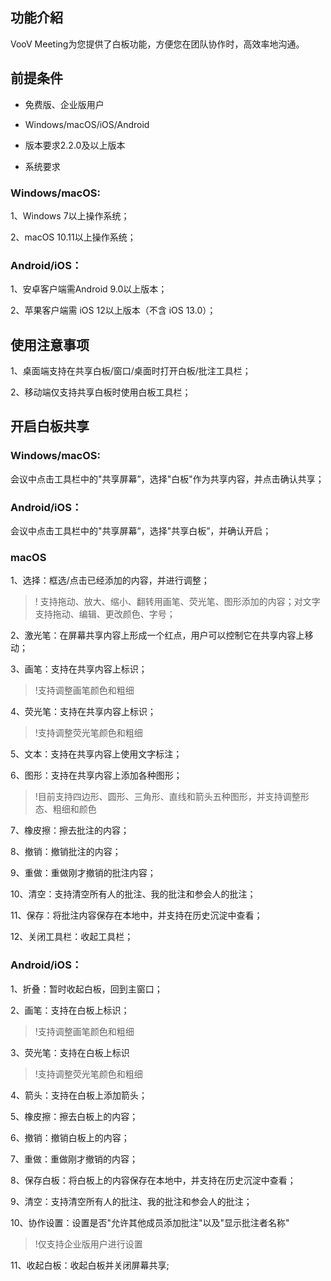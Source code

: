 

## 功能介紹

VooV Meeting为您提供了白板功能，方便您在团队协作时，高效率地沟通。

## 前提条件

- 免费版、企业版用户

- Windows/macOS/iOS/Android

- 版本要求2.2.0及以上版本

- 系统要求

### Windows/macOS:

1、Windows 7以上操作系统；

2、macOS 10.11以上操作系统；

### Android/iOS：

1、安卓客户端需Android 9.0以上版本；

2、苹果客户端需 iOS 12以上版本（不含 iOS 13.0）；

## 使用注意事项

1、桌面端支持在共享白板/窗口/桌面时打开白板/批注工具栏；

2、移动端仅支持共享白板时使用白板工具栏；

## 开启白板共享

### Windows/macOS:

会议中点击工具栏中的"共享屏幕”，选择"白板"作为共享内容，并点击确认共享；

### Android/iOS：

会议中点击工具栏中的"共享屏幕”，选择"共享白板”，并确认开启；



### macOS

1、选择：框选/点击已经添加的内容，并进行调整；

>! 支持拖动、放大、缩小、翻转用画笔、荧光笔、图形添加的内容；对文字支持拖动、编辑、更改颜色、字号；

2、激光笔：在屏幕共享内容上形成一个红点，用户可以控制它在共享内容上移动；

3、画笔：支持在共享内容上标识；

>!支持调整画笔颜色和粗细

4、荧光笔：支持在共享内容上标识；

>!支持调整荧光笔颜色和粗细

5、文本：支持在共享内容上使用文字标注；

6、图形：支持在共享内容上添加各种图形；

>!目前支持四边形、圆形、三角形、直线和箭头五种图形，并支持调整形态、粗细和颜色

7、橡皮擦：擦去批注的内容；

8、撤销：撤销批注的内容；

9、重做：重做刚才撤销的批注内容；

10、清空：支持清空所有人的批注、我的批注和参会人的批注；

11、保存：将批注内容保存在本地中，并支持在历史沉淀中查看；

12、关闭工具栏：收起工具栏；

### Android/iOS：

1、折叠：暂时收起白板，回到主窗口；

2、画笔：支持在白板上标识；

>!支持调整画笔颜色和粗细

3、荧光笔：支持在白板上标识

>!支持调整荧光笔颜色和粗细

4、箭头：支持在白板上添加箭头；

5、橡皮擦：擦去白板上的内容；

6、撤销：撤销白板上的内容；

7、重做：重做刚才撤销的内容；

8、保存白板：将白板上的内容保存在本地中，并支持在历史沉淀中查看；

9、清空：支持清空所有人的批注、我的批注和参会人的批注；

10、协作设置：设置是否"允许其他成员添加批注"以及"显示批注者名称"

>!仅支持企业版用户进行设置

11、收起白板：收起白板并关闭屏幕共享;
